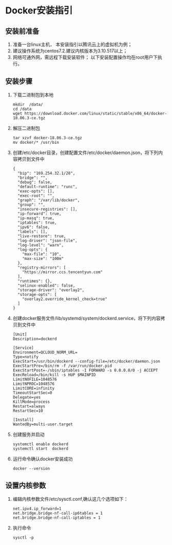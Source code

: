 # Docker安装指引

## 安装前准备
1. 准备一台linux主机， 本安装指引以腾讯云上的虚拟机为例；
2. 建议操作系统为centos7.2.建议内核版本为3.10.517以上；
3. 网络可通外网，需远程下载安装软件；
以下安装配置操作均在root用户下执行。


## 安装步骤
1. 下载二进制包到本地

	```
	mkdir  /data/
	cd /data
	wget https://download.docker.com/linux/static/stable/x86_64/docker-18.06.3-ce.tgz
	```

2. 解压二进制包

	```
	tar xzvf docker-18.06.3-ce.tgz
	mv docker/* /usr/bin
	```

3. 创建/etc/docker目录，创建配置文件/etc/docker/daemon.json，将下列内容拷贝到文件中

	```
	{
	  "bip": "169.254.32.1/28",
	  "bridge": "",
	  "debug": false,
	  "default-runtime": "runc",
	  "exec-opts": [],
	  "exec-root": "",
	  "graph": "/var/lib/docker",
	  "group": "",
	  "insecure-registries": [],
	  "ip-forward": true,
	  "ip-masq": true,
	  "iptables": true,
	  "ipv6": false,
	  "labels": [],
	  "live-restore": true,
	  "log-driver": "json-file",
	  "log-level": "warn",
	  "log-opts": {
	    "max-file": "10",
	    "max-size": "100m"
	  },
	  "registry-mirrors": [
	    "https://mirror.ccs.tencentyun.com"
	  ],
	  "runtimes": {},
	  "selinux-enabled": false,
	  "storage-driver": "overlay2",
	  "storage-opts": [
	    "overlay2.override_kernel_check=true"
	  ]
	}
	
	```

4. 创建docker服务文件/lib/systemd/system/dockerd.service，将下列内容拷贝到文件中

	```
	[Unit]
	Description=dockerd
	
	[Service]
	Environment=QCLOUD_NORM_URL=
	Type=notify
	ExecStart=/usr/bin/dockerd --config-file=/etc/docker/daemon.json
	ExecStartPre=/bin/rm -f /var/run/docker.pid
	ExecStartPost=-/sbin/iptables -I FORWARD -s 0.0.0.0/0 -j ACCEPT
	ExecReload=/bin/kill -s HUP $MAINPID
	LimitNOFILE=1048576
	LimitNPROC=1048576
	LimitCORE=infinity
	TimeoutStartSec=0
	Delegate=yes
	KillMode=process
	Restart=always
	RestartSec=10
	
	[Install]
	WantedBy=multi-user.target
	```

5. 创建服务并启动

	```
	systemctl enable dockerd
	systemctl start  dockerd
	```

6. 运行命令确认docker安装成功
	```
	docker --version
	```

## 设置内核参数

1. 编辑内核参数文件/etc/sysctl.conf,确认这几个选项如下：

	```
	net.ipv4.ip_forward=1
	net.bridge.bridge-nf-call-ip6tables = 1
	net.bridge.bridge-nf-call-iptables = 1
	```
2. 执行命令
	
	```
	sysctl -p
	```
